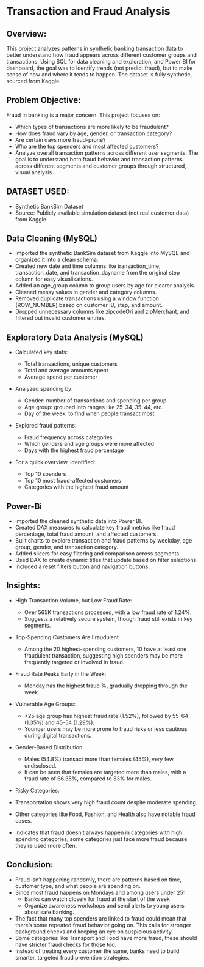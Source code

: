 # Transaction and Fraud Analysis

## Overview:
This project analyzes patterns in synthetic banking transaction data to better understand how fraud appears across different customer groups and transactions. Using SQL for data cleaning and exploration, and Power BI for dashboard, the goal was to identify trends (not predict fraud), but to make sense of how and where it tends to happen. The dataset is fully synthetic, sourced from Kaggle.

## Problem Objective:
 Fraud in banking is a major concern. This project focuses on:
   * Which types of transactions are more likely to be fraudulent?
   * How does fraud vary by age, gender, or transaction category?
   * Are certain days more fraud-prone?
   * Who are the top spenders and most affected customers?
   * Analyze overall transaction patterns across different user segments.
The goal is to understand both fraud behavior and transaction patterns across different segments and customer groups through structured, visual analysis.

## DATASET USED:
* Synthetic BankSim Dataset
* Source: Publicly available simulation dataset (not real customer data) from Kaggle.

## Data Cleaning (MySQL)
* Imported the synthetic BankSim dataset from Kaggle into MySQL and organized it into a clean schema.
* Created new date and time columns like transaction_time, transaction_date, and transaction_dayname from the original step column for easy visualisations.
* Added an age_group column to group users by age for clearer analysis.
* Cleaned messy values in gender and category columns.
* Removed duplicate transactions using a window function (ROW_NUMBER) based on customer ID, step, and amount.
* Dropped unnecessary columns like zipcodeOri and zipMerchant, and filtered out invalid customer entries.

## Exploratory Data Analysis (MySQL)
* Calculated key stats:
   * Total transactions, unique customers
   * Total and average amounts spent
   * Average spend per customer

* Analyzed spending by:
   * Gender: number of transactions and spending per group
   * Age group: grouped into ranges like 25–34, 35–44, etc.
   * Day of the week: to find when people transact most

* Explored fraud patterns:
   * Fraud frequency across categories
   * Which genders and age groups were more affected
   * Days with the highest fraud percentage

* For a quick overview, identified:
   * Top 10 spenders
   * Top 10 most fraud-affected customers
   * Categories with the highest fraud amount
 
## Power-Bi
* Imported the cleaned synthetic data into Power BI.
* Created DAX measures to calculate key fraud metrics like fraud percentage, total fraud amount, and affected customers.
* Built charts to explore transaction and fraud patterns by weekday, age group, gender, and transaction category.
* Added slicers for easy filtering and comparison across segments.
* Used DAX to create dynamic titles that update based on filter selections.
* Included a reset filters button and navigation buttons.

## Insights:
* High Transaction Volume, but Low Fraud Rate:
  * Over 565K transactions processed, with a low fraud rate of 1.24%.
  * Suggests a relatively secure system, though fraud still exists in key segments.

* Top-Spending Customers Are Fraudulent
  * Among the 20 highest-spending customers, 10 have at least one fraudulent transaction, suggesting high spenders may be more frequently targeted or involved in fraud.

* Fraud Rate Peaks Early in the Week:
  * Monday has the highest fraud %, gradually dropping through the week.

* Vulnerable Age Groups:
  * <25 age group has highest fraud rate (1.52%), followed by 55–64 (1.35%) and 45–54 (1.29%).
  * Younger users may be more prone to fraud risks or less cautious during digital transactions.

* Gender-Based Distribution
  * Males (54.8%) transact more than females (45%), very few undisclosed.
  * It can be seen that females are targeted more than males, with a fraud rate of 66.35%, compared to 33% for males.

* Risky Categories:
 * Transportation shows very high fraud count despite moderate spending.
 * Other categories like Food, Fashion, and Health also have notable fraud cases.
 * Indicates that fraud doesn’t always happen in categories with high spending categories, some categories just face more fraud because they’re used more often.

## Conclusion:
* Fraud isn’t happening randomly, there are patterns based on time, customer type, and what people are spending on.
* Since most fraud happens on Mondays and among users under 25:
  * Banks can watch closely for fraud at the start of the week
  * Organize awareness workshops and send alerts to young users about safe banking.
* The fact that many top spenders are linked to fraud could mean that there’s some repeated fraud behavior going on. This calls for stronger background checks and keeping an eye on suspicious activity.
* Some categories like Transport and Food have more fraud, these should have stricter fraud checks for those too.
* Instead of treating every customer the same, banks need to build smarter, targeted fraud prevention strategies.
